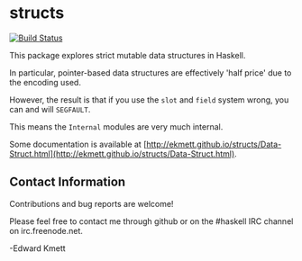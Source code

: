 structs
==========

[![Build Status](https://secure.travis-ci.org/ekmett/structs.png?branch=master)](http://travis-ci.org/ekmett/structs)

This package explores strict mutable data structures in Haskell. 

In particular, pointer-based data structures are effectively 'half price' due to the encoding used.

However, the result is that if you use the `slot` and `field` system wrong, you can and will `SEGFAULT`.

This means the `Internal` modules are very much internal.

Some documentation is available at
[http://ekmett.github.io/structs/Data-Struct.html](http://ekmett.github.io/structs/Data-Struct.html).

Contact Information
-------------------

Contributions and bug reports are welcome!

Please feel free to contact me through github or on the #haskell IRC channel on irc.freenode.net.

-Edward Kmett
